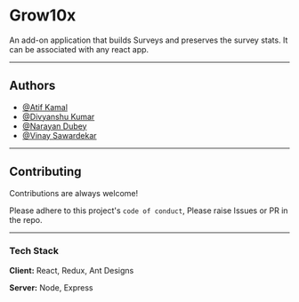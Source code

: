 # Grow10x
An add-on application that builds
Surveys and preserves the survey stats. It can be
associated with any react app.

<!-- ---
### Features -->

---
## Authors
- [@Atif Kamal](https://github.com/hafizaatifkamal)
- [@Divyanshu Kumar](https://github.com/Divyanshu-0001)
- [@Narayan Dubey](https://github.com/narayand-vb)
- [@Vinay Sawardekar](https://github.com/Vinay-Sawardekar)

---
## Contributing

Contributions are always welcome!

Please adhere to this project's `code of conduct`, Please raise Issues or PR in the repo.

---
### Tech Stack

**Client:** React, Redux, Ant Designs

**Server:** Node, Express
